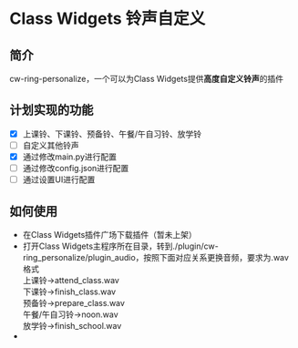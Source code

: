 # Class Widgets 铃声自定义
## 简介
cw-ring-personalize，一个可以为Class Widgets提供**高度自定义铃声**的插件
## 计划实现的功能
- [x] 上课铃、下课铃、预备铃、午餐/午自习铃、放学铃
- [ ] 自定义其他铃声
- [x] 通过修改main.py进行配置
- [ ] 通过修改config.json进行配置
- [ ] 通过设置UI进行配置
## 如何使用
- 在Class Widgets插件广场下载插件（暂未上架）
- 打开Class Widgets主程序所在目录，转到./plugin/cw-ring_personalize/plugin_audio，按照下面对应关系更换音频，要求为.wav格式  <br> 上课铃→attend_class.wav <br> 下课铃→finish_class.wav <br> 预备铃→prepare_class.wav <br> 午餐/午自习铃→noon.wav <br> 放学铃→finish_school.wav
- 

